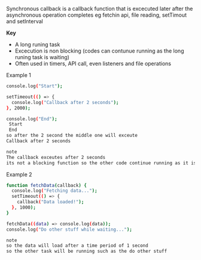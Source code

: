 Synchronous callback is a callback function that is excecuted later after the asynchronous operation completes eg fetchin api, file reading, setTimout and setInterval

**Key**

- A long runing task
- Excecution is non blocking (codes can contunue running as the long runing task is waiting)
- Often used in timers, API call, even listeners and file operations

Example 1

```bash
console.log("Start");

setTimeout(() => {
  console.log("Callback after 2 seconds");
}, 2000);

console.log("End");
 Start
 End
so after the 2 second the middle one will exceute
Callback after 2 seconds

note 
The callback exceutes after 2 seconds
its not a blocking function so the other code continue running as it is being run in the background 
```

Example 2

```bash
function fetchData(callback) {
  console.log("Fetching data...");
  setTimeout(() => {
    callback("Data loaded!");
  }, 1000);
}

fetchData((data) => console.log(data));
console.log("Do other stuff while waiting...");

note 
so the data will load after a time period of 1 second
so the other task will be running such as the do other stuff
```